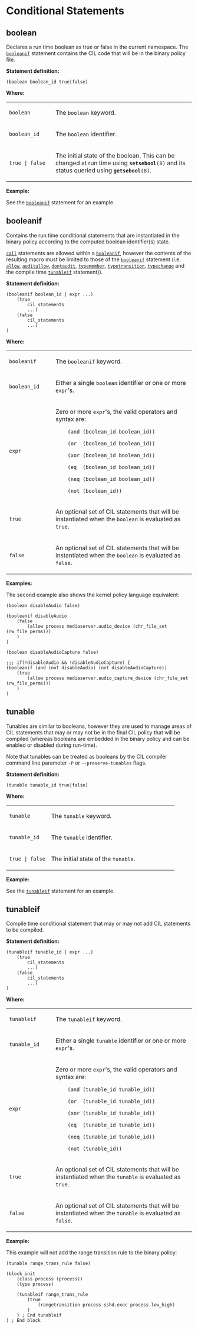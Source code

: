 Conditional Statements
======================

boolean
-------

Declares a run time boolean as true or false in the current namespace. The [`booleanif`](cil_conditional_statements.md#booleanif) statement contains the CIL code that will be in the binary policy file.

**Statement definition:**

    (boolean boolean_id true|false)

**Where:**

<table>
<colgroup>
<col width="25%" />
<col width="75%" />
</colgroup>
<tbody>
<tr class="odd">
<td align="left"><p><code>boolean</code></p></td>
<td align="left"><p>The <code>boolean</code> keyword.</p></td>
</tr>
<tr class="even">
<td align="left"><p><code>boolean_id</code></p></td>
<td align="left"><p>The <code>boolean</code> identifier.</p></td>
</tr>
<tr class="odd">
<td align="left"><p><code>true | false</code></p></td>
<td align="left"><p>The initial state of the boolean. This can be changed at run time using <strong><code>setsebool</code></strong><code>(8)</code> and its status queried using <strong><code>getsebool</code></strong><code>(8)</code>.</p></td>
</tr>
</tbody>
</table>

**Example:**

See the [`booleanif`](cil_conditional_statements.md#booleanif) statement for an example.

booleanif
---------

Contains the run time conditional statements that are instantiated in the binary policy according to the computed boolean identifier(s) state.

[`call`](cil_call_macro_statements.md#call) statements are allowed within a [`booleanif`](cil_conditional_statements.md#booleanif), however the contents of the resulting macro must be limited to those of the [`booleanif`](cil_conditional_statements.md#booleanif) statement (i.e. [`allow`](cil_access_vector_rules.md#allow), [`auditallow`](cil_access_vector_rules.md#auditallow), [`dontaudit`](cil_access_vector_rules.md#dontaudit), [`typemember`](cil_type_statements.md#typemember), [`typetransition`](cil_type_statements.md#typetransition), [`typechange`](cil_type_statements.md#typechange) and the compile time [`tunableif`](cil_conditional_statements.md#tunableif) statement)).

**Statement definition:**

    (booleanif boolean_id | expr ...)
        (true
            cil_statements
            ...)
        (false
            cil_statements
            ...)
    )

**Where:**

<table>
<colgroup>
<col width="25%" />
<col width="75%" />
</colgroup>
<tbody>
<tr class="odd">
<td align="left"><p><code>booleanif</code></p></td>
<td align="left"><p>The <code>booleanif</code> keyword.</p></td>
</tr>
<tr class="even">
<td align="left"><p><code>boolean_id</code></p></td>
<td align="left"><p>Either a single <code>boolean</code> identifier or one or more <code>expr</code>'s.</p></td>
</tr>
<tr class="odd">
<td align="left"><p><code>expr</code></p></td>
<td align="left"><p>Zero or more <code>expr</code>'s, the valid operators and syntax are:</p>
<p><code>    (and (boolean_id boolean_id))</code></p>
<p><code>    (or  (boolean_id boolean_id))</code></p>
<p><code>    (xor (boolean_id boolean_id))</code></p>
<p><code>    (eq  (boolean_id boolean_id))</code></p>
<p><code>    (neq (boolean_id boolean_id))</code></p>
<p><code>    (not (boolean_id))</code></p></td>
</tr>
<tr class="even">
<td align="left"><p><code>true</code></p></td>
<td align="left"><p>An optional set of CIL statements that will be instantiated when the <code>boolean</code> is evaluated as <code>true</code>.</p></td>
</tr>
<tr class="odd">
<td align="left"><p><code>false</code></p></td>
<td align="left"><p>An optional set of CIL statements that will be instantiated when the <code>boolean</code> is evaluated as <code>false</code>.</p></td>
</tr>
</tbody>
</table>

**Examples:**

The second example also shows the kernel policy language equivalent:

    (boolean disableAudio false)

    (booleanif disableAudio
        (false
            (allow process mediaserver.audio_device (chr_file_set (rw_file_perms)))
        )
    )

    (boolean disableAudioCapture false)

    ;;; if(!disableAudio && !disableAudioCapture) {
    (booleanif (and (not disableAudio) (not disableAudioCapture))
        (true
            (allow process mediaserver.audio_capture_device (chr_file_set (rw_file_perms)))
        )
    )

tunable
-------

Tunables are similar to booleans, however they are used to manage areas of CIL statements that may or may not be in the final CIL policy that will be compiled (whereas booleans are embedded in the binary policy and can be enabled or disabled during run-time).

Note that tunables can be treated as booleans by the CIL compiler command line parameter `-P` or `--preserve-tunables` flags.

**Statement definition:**

    (tunable tunable_id true|false)

**Where:**

<table>
<colgroup>
<col width="25%" />
<col width="75%" />
</colgroup>
<tbody>
<tr class="odd">
<td align="left"><p><code>tunable</code></p></td>
<td align="left"><p>The <code>tunable</code> keyword.</p></td>
</tr>
<tr class="even">
<td align="left"><p><code>tunable_id</code></p></td>
<td align="left"><p>The <code>tunable</code> identifier.</p></td>
</tr>
<tr class="odd">
<td align="left"><p><code>true | false</code></p></td>
<td align="left"><p>The initial state of the <code>tunable</code>.</p></td>
</tr>
</tbody>
</table>

**Example:**

See the [`tunableif`](cil_conditional_statements.md#tunableif) statement for an example.

tunableif
---------

Compile time conditional statement that may or may not add CIL statements to be compiled.

**Statement definition:**

    (tunableif tunable_id | expr ...)
        (true
            cil_statements
            ...)
        (false
            cil_statements
            ...)
    )

**Where:**

<table>
<colgroup>
<col width="25%" />
<col width="75%" />
</colgroup>
<tbody>
<tr class="odd">
<td align="left"><p><code>tunableif</code></p></td>
<td align="left"><p>The <code>tunableif</code> keyword.</p></td>
</tr>
<tr class="even">
<td align="left"><p><code>tunable_id</code></p></td>
<td align="left"><p>Either a single <code>tunable</code> identifier or one or more <code>expr</code>'s.</p></td>
</tr>
<tr class="odd">
<td align="left"><p><code>expr</code></p></td>
<td align="left"><p>Zero or more <code>expr</code>'s, the valid operators and syntax are:</p>
<p><code>    (and (tunable_id tunable_id))</code></p>
<p><code>    (or  (tunable_id tunable_id))</code></p>
<p><code>    (xor (tunable_id tunable_id))</code></p>
<p><code>    (eq  (tunable_id tunable_id))</code></p>
<p><code>    (neq (tunable_id tunable_id))</code></p>
<p><code>    (not (tunable_id))</code></p></td>
</tr>
<tr class="even">
<td align="left"><p><code>true</code></p></td>
<td align="left"><p>An optional set of CIL statements that will be instantiated when the <code>tunable</code> is evaluated as <code>true</code>.</p></td>
</tr>
<tr class="odd">
<td align="left"><p><code>false</code></p></td>
<td align="left"><p>An optional set of CIL statements that will be instantiated when the <code>tunable</code> is evaluated as <code>false</code>.</p></td>
</tr>
</tbody>
</table>

**Example:**

This example will not add the range transition rule to the binary policy:

    (tunable range_trans_rule false)

    (block init
        (class process (process))
        (type process)

        (tunableif range_trans_rule
            (true
                (rangetransition process sshd.exec process low_high)
            )
        ) ; End tunableif
    ) ; End block
